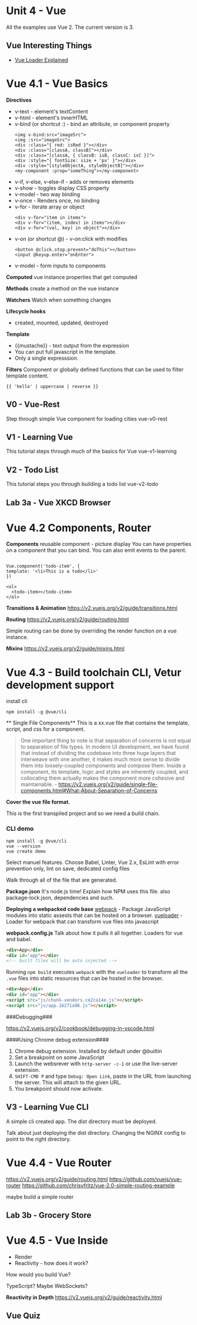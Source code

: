 # Unit 4 - Vue

All the examples use Vue 2. The current version is 3.

## Vue Interesting Things

- [Vue Loader Explained](https://vue-loader-v14.vuejs.org/en/)

# Vue 4.1 - Vue Basics

**Directives**

- v-text - element's textContent
- v-html - element's innerHTML
- v-bind (or shortcut :) - bind an attribute, or component property
  ```
  <img v-bind:src="imageSrc">
  <img :src="imageSrc">
  <div :class="{ red: isRed }"></div>
  <div :class="[classA, classB]"></div>
  <div :class="[classA, { classB: isB, classC: isC }]">
  <div :style="{ fontSize: size + 'px' }"></div>
  <div :style="[styleObjectA, styleObjectB]"></div>
  <my-component :prop="someThing"></my-component>
  ```
- v-if, v-else, v-else-if - adds or removes elements
- v-show - toggles display CSS property
- v-model - two way binding
- v-once - Renders once, no binding
- v-for - iterate array or object
  ```
  <div v-for="item in items">
  <div v-for="(item, index) in items"></div>
  <div v-for="(val, key) in object"></div>
  ```
- v-on (or shortcut @) - v-on:click with modifies
  ```
  <button @click.stop.prevent="doThis"></button>
  <input @keyup.enter="onEnter">
  ```
- v-model - form inputs to components

**Computed**
vue instance properties that get computed

**Methods**
create a method on the vue instance

**Watchers**
Watch when something changes

**Lifecycle hooks**

- created, mounted, updated, destroyed

**Template**

- {{mustache}} - text output from the expression
- You can put full javascript in the template.
- Only a single expresssion.

**Filters**
Component or globally defined functions that can be used to filter template content.

```
{{ 'hello' | uppercase | reverse }}
```

## V0 - Vue-Rest

Step through simple Vue component for loading cities
vue-v0-rest

## V1 - Learning Vue

This tutorial steps through much of the basics for Vue
vue-v1-learning

## V2 - Todo List

This tutorial steps you through building a todo list
vue-v2-todo

## Lab 3a - Vue XKCD Browser

# Vue 4.2 Components, Router

**Components**
reusable component - picture display
You can have properties on a component that you can bind.
You can also emit events to the parent.

```

Vue.component('todo-item', {
template: '<li>This is a todo</li>'
})

<ol>
  <todo-item></todo-item>
</ol>
```

**Transitions & Animation**
https://v2.vuejs.org/v2/guide/transitions.html

**Routing**
https://v2.vuejs.org/v2/guide/routing.html

Simple routing can be done by overriding the render function on a vue instance.

**Mixins**
https://v2.vuejs.org/v2/guide/mixins.html

# Vue 4.3 - Build toolchain CLI, Vetur development support

install cli

```
npm install -g @vue/cli
```

** Single File Components**
This is a xx.vue file that contains the template, script, and css for a component.

> One important thing to note is that separation of concerns is not equal to separation of file types. In modern UI development, we have found that instead of dividing the codebase into three huge layers that interweave with one another, it makes much more sense to divide them into loosely-coupled components and compose them. Inside a component, its template, logic and styles are inherently coupled, and collocating them actually makes the component more cohesive and maintainable. - https://v2.vuejs.org/v2/guide/single-file-components.html#What-About-Separation-of-Concerns

**Cover the vue file format.**

This is the first transpiled project and so we need a build chain.

### CLI demo

```
npm install -g @vue/cli
vue --version
vue create demo
```

Select manuel features. Choose Babel, Linter, Vue 2.x, EsLint with error prevention only, lint on save, dedicated config files

Walk through all of the file that are generated.

**Package.json**
It's node.js time!
Explain how NPM uses this file. also package-lock.json, dependencies and such.

**Deploying a webpacked code base**
[webpack](https://webpack.github.io/) - Package JavaScript modules into static assests that can be hosted on a browser.
[vueloader](https://vue-loader-v14.vuejs.org/en/) - Loader for webpack that can transform vue files into javascript

**webpack.config.js**
Talk about how it pulls it all together. Loaders for vue and babel.

```html
<div>App</div>
<div id="app"></div>
<!-- built files will be auto injected -->
```

Running `npm build` executes `webpack` with the `vueloader` to transform all the `.vue` files into static resources
that can be hosted in the browser.

```html
<div>App</div>
<div id="app"></div>
<script src="js/chunk-vendors.ce2ca14e.js"></script>
<script src="js/app.16271a96.js"></script>
```

###Debugging###

https://v2.vuejs.org/v2/cookbook/debugging-in-vscode.html

####Using Chrome debug extension####

1. Chrome debug extension. Installed by default under @builtin
1. Set a breakpoint on some JavaScript
1. Launch the websrever with `http-server -c-1` or use the live-server extension.
1. `SHIFT-CMD P` and type `Debug: Open Link`, paste in the URL from launching the server. This will attach to the given URL.
1. You breakpoint should now activate.

## V3 - Learning Vue CLI

A simple cli created app. The dist directory must be deployed.

Talk about just deploying the dist directory.
Changing the NGINX config to point to the right directory.

# Vue 4.4 - Vue Router

https://v2.vuejs.org/v2/guide/routing.html
https://github.com/vuejs/vue-router
https://github.com/chrisvfritz/vue-2.0-simple-routing-example

maybe build a simple router

## Lab 3b - Grocery Store

# Vue 4.5 - Vue Inside

- Render
- Reactivity - how does it work?

How would you build Vue?

TypeScript? Maybe WebSockets?

**Reactivity in Depth**
https://v2.vuejs.org/v2/guide/reactivity.html

## Vue Quiz
